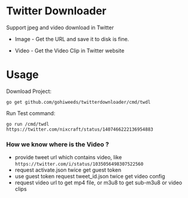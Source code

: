 # Twitter Downloader

Support jpeg and video download in Twitter


* Image - Get the URL and save it to disk is fine.

* Video - Get the Video Clip in Twitter website

# Usage

  Download Project:

  ```shell
  go get github.com/gohiweeds/twitterdownloader/cmd/twdl
  ```

  Run Test command:

  ```shell
  go run /cmd/twdl https://twitter.com/nixcraft/status/1407466222136954883
  ```

### How we know where is the Video ?
  * provide tweet url which contains video, like `https://twitter.com/i/status/1035056498307522560`
  * request activate.json twice get guest token
  * use guest token request tweet_id.json twice get video config
  * request video url to get mp4 file, or m3u8 to get sub-m3u8 or video clips

